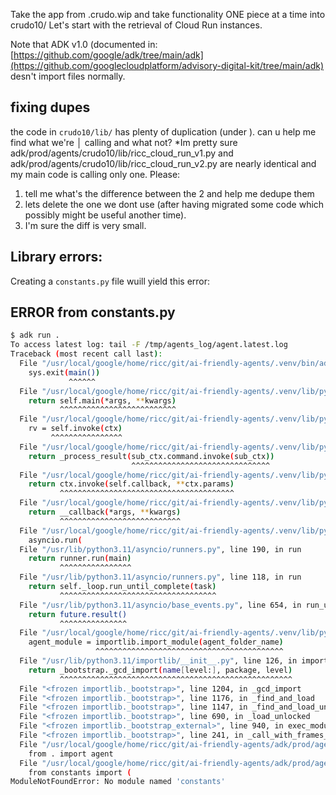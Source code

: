 Take the app from .crudo.wip and take functionality ONE piece at a time into crudo10/
Let's start with the retrieval of Cloud Run instances.

Note that ADK v1.0 (documented in: [https://github.com/google/adk/tree/main/adk](https://github.com/googlecloudplatform/advisory-digital-kit/tree/main/adk) desn't import files normally.

## fixing dupes

 the code in `crudo10/lib/` has plenty of duplication (under ). can u help me find what we're         │
calling and what not? *Im pretty sure adk/prod/agents/crudo10/lib/ricc_cloud_run_v1.py and
adk/prod/agents/crudo10/lib/ricc_cloud_run_v2.py are nearly identical and my main code is calling only one. Please:
1. tell me what's the difference between the 2 and help me dedupe them
2. lets delete the one we dont use (after having migrated some code which possibly might be useful another time).
3. I'm sure the diff is very small.

## Library errors:

Creating a `constants.py` file wuill yield this error:

## ERROR from constants.py

```bash
$ adk run .
To access latest log: tail -F /tmp/agents_log/agent.latest.log
Traceback (most recent call last):
  File "/usr/local/google/home/ricc/git/ai-friendly-agents/.venv/bin/adk", line 10, in <module>
    sys.exit(main())
             ^^^^^^
  File "/usr/local/google/home/ricc/git/ai-friendly-agents/.venv/lib/python3.11/site-packages/click/core.py", line 1161, in __call__
    return self.main(*args, **kwargs)
           ^^^^^^^^^^^^^^^^^^^^^^^^^^
  File "/usr/local/google/home/ricc/git/ai-friendly-agents/.venv/lib/python3.11/site-packages/click/core.py", line 1082, in main
    rv = self.invoke(ctx)
         ^^^^^^^^^^^^^^^^
  File "/usr/local/google/home/ricc/git/ai-friendly-agents/.venv/lib/python3.11/site-packages/click/core.py", line 1697, in invoke
    return _process_result(sub_ctx.command.invoke(sub_ctx))
                           ^^^^^^^^^^^^^^^^^^^^^^^^^^^^^^^
  File "/usr/local/google/home/ricc/git/ai-friendly-agents/.venv/lib/python3.11/site-packages/click/core.py", line 1443, in invoke
    return ctx.invoke(self.callback, **ctx.params)
           ^^^^^^^^^^^^^^^^^^^^^^^^^^^^^^^^^^^^^^^
  File "/usr/local/google/home/ricc/git/ai-friendly-agents/.venv/lib/python3.11/site-packages/click/core.py", line 788, in invoke
    return __callback(*args, **kwargs)
           ^^^^^^^^^^^^^^^^^^^^^^^^^^^
  File "/usr/local/google/home/ricc/git/ai-friendly-agents/.venv/lib/python3.11/site-packages/google/adk/cli/cli_tools_click.py", line 233, in cli_run
    asyncio.run(
  File "/usr/lib/python3.11/asyncio/runners.py", line 190, in run
    return runner.run(main)
           ^^^^^^^^^^^^^^^^
  File "/usr/lib/python3.11/asyncio/runners.py", line 118, in run
    return self._loop.run_until_complete(task)
           ^^^^^^^^^^^^^^^^^^^^^^^^^^^^^^^^^^^
  File "/usr/lib/python3.11/asyncio/base_events.py", line 654, in run_until_complete
    return future.result()
           ^^^^^^^^^^^^^^^
  File "/usr/local/google/home/ricc/git/ai-friendly-agents/.venv/lib/python3.11/site-packages/google/adk/cli/cli.py", line 132, in run_cli
    agent_module = importlib.import_module(agent_folder_name)
                   ^^^^^^^^^^^^^^^^^^^^^^^^^^^^^^^^^^^^^^^^^^
  File "/usr/lib/python3.11/importlib/__init__.py", line 126, in import_module
    return _bootstrap._gcd_import(name[level:], package, level)
           ^^^^^^^^^^^^^^^^^^^^^^^^^^^^^^^^^^^^^^^^^^^^^^^^^^^^
  File "<frozen importlib._bootstrap>", line 1204, in _gcd_import
  File "<frozen importlib._bootstrap>", line 1176, in _find_and_load
  File "<frozen importlib._bootstrap>", line 1147, in _find_and_load_unlocked
  File "<frozen importlib._bootstrap>", line 690, in _load_unlocked
  File "<frozen importlib._bootstrap_external>", line 940, in exec_module
  File "<frozen importlib._bootstrap>", line 241, in _call_with_frames_removed
  File "/usr/local/google/home/ricc/git/ai-friendly-agents/adk/prod/agents/crudo10/__init__.py", line 1, in <module>
    from . import agent
  File "/usr/local/google/home/ricc/git/ai-friendly-agents/adk/prod/agents/crudo10/agent.py", line 8, in <module>
    from constants import (
ModuleNotFoundError: No module named 'constants'
```
